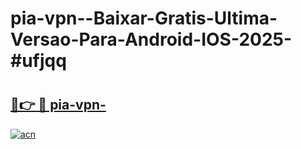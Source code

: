 # pia-vpn--Baixar-Gratis-Ultima-Versao-Para-Android-IOS-2025-#ufjqq

# <h2><a href="https://ainizakaria.my?title=pia-vpn-&ref=24M">🔗👉 🔴 pia-vpn-</a></h2>

[![acn](https://github.com/user-attachments/assets/0f9c940e-d8b0-45ae-aac7-cd30a18b3e1c)](https://ainizakaria.my?title=pia-vpn-&ref=24M)


